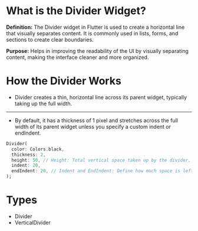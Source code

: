 # What is the Divider Widget?

**Definition:** The Divider widget in Flutter is used to create a horizontal line that visually separates content. It is commonly used in lists, forms, and sections to create clear boundaries.

**Purpose:** Helps in improving the readability of the UI by visually separating content, making the interface cleaner and more organized.

# How the Divider Works

- Divider creates a thin, horizontal line across its parent widget, typically taking up the full width.
---
- By default, it has a thickness of 1 pixel and stretches across the full width of its parent widget unless you specify a custom indent or endIndent.

```dart
Divider(
  color: Colors.black,
  thickness: 2,
  height: 50, // Height: Total vertical space taken up by the divider, including the line and padding. It's a combination of padding above and below the divider.
  indent: 20,
  endIndent: 20, // Indent and EndIndent: Define how much space is left blank on the left and right sides of the divider, respectively.
);
```

# Types

- Divider
- VerticalDivider